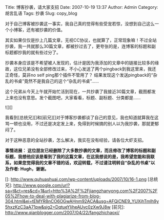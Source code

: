 Title: 博客抄袭，请大家支招
Date: 2007-10-19 13:37
Author: Admin
Category: 胡言乱语
Tags: 抄袭
Slug: copy_blog

对于自己博客被抄袭这一事实，我自己真的觉得有些受宠若惊，没想到自己这么一个小博客，还有被抄袭的价值。

其实如果仅仅是抄上几篇文章，无视CC协议，也就算了，正常现象嘛！不过全站抄袭，我一共就那么30篇文章，都被抄过去了，更夸张的是，连博客的标题和副标题都抄我的就有些过分了。

抄袭本身应该是不希望被人发现的，估计是因为我添加的文章中的链接比较多的缘故，这位兄弟没有全部修改过来，不小心发送了两个pingback到我这里来，我还正奇怪，莫非no
self ping那个插件不管用了？
结果发现这个发送pingback的“杂乱的书桌”竟然不是我自己的这个“杂乱的书桌”……

这个兄弟从今天上午就开始忙活到现在，一共抄袭了我接近30篇文章，截图都发上来也没有意思。发个截图吧，大家看看，标题、副标题、分类都是……

![][]

我看到[总统兄][]和[前兄][]对于博客抄袭都谈了自己的意见，我也知道就算我在这骂一顿也没用，不过还是决定发上来，免得到时候搞的别人以为我抄袭，那就更郁闷了。

对于这种恶意的全站抄袭，怎么解决，我实在没有经验，请各位大虾支招。

**事情进展：
这位朋友已经删除了大多数抄袭的文章，而且修改了博客的标题和副标题，我想他应该是看到了我的这篇文章，在这我想说的是，我希望您能和我联系，如果您觉得我的文章不错的话，欢迎转载，不过请注明转自“杂乱的书桌”以及作者:
Hugh，谢谢。**

  []: http://www.quhuashuai.com/wp-content/uploads/2007/10/16-1.png
  [总统兄]: http://www.google.com/url?sa=t&ct=res&cd=1&url=http%3A%2F%2Fjiangzhanyong.com%2F2007%2F05%2Fhow-to-deal-with-plagiarize-from-blog-304.html&ei=tEMYR8nCO6OGwAHnm92ACA&usg=AFQjCNE9_YUXjhTmlh9y5hxzKzC3aA71pw&sig2=DqtueYIiheAUvc0zXw9J8w
  [前兄]: http://www.qianblogger.com/2007/04/22/fangzhichaoxi/
